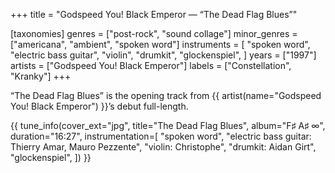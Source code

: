+++
title = "Godspeed You! Black Emperor — “The Dead Flag Blues”"

[taxonomies]
genres = ["post-rock", "sound collage"]
minor_genres = ["americana", "ambient", "spoken word"]
instruments = [
    "spoken word",
    "electric bass guitar",
    "violin",
    "drumkit",
    "glockenspiel",
]
years = ["1997"]
artists = ["Godspeed You! Black Emperor"]
labels = ["Constellation", "Kranky"]
+++

&ldquo;The Dead Flag Blues&rdquo; is the opening track from {{
artist(name="Godspeed You! Black Emperor") }}&rsquo;s debut full-length.

<!-- more -->

{{ tune_info(cover_ext="jpg",
             title="The Dead Flag Blues",
             album="F♯ A♯ ∞",
             duration="16:27",
             instrumentation=[
                 "spoken word",
                 "electric bass guitar: Thierry Amar, Mauro Pezzente",
                 "violin: Christophe",
                 "drumkit: Aidan Girt",
                 "glockenspiel",
             ]) }}
